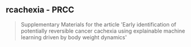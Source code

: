## rcachexia - PRCC
> Supplementary Materials for the article 'Early identification of potentially reversible cancer cachexia using explainable machine learning driven by body weight dynamics'
